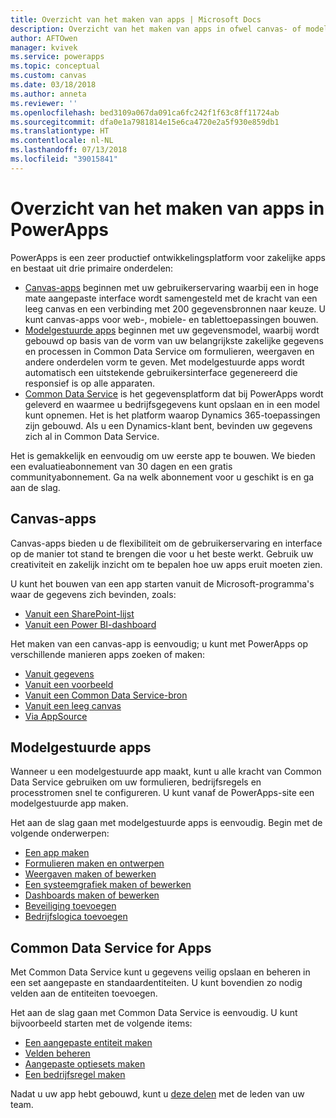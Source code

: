 ```yaml
---
title: Overzicht van het maken van apps | Microsoft Docs
description: Overzicht van het maken van apps in ofwel canvas- of modelgestuurde modus en Common Data Service opnemen
author: AFTOwen
manager: kvivek
ms.service: powerapps
ms.topic: conceptual
ms.custom: canvas
ms.date: 03/18/2018
ms.author: anneta
ms.reviewer: ''
ms.openlocfilehash: bed3109a067da091ca6fc242f1f63c8ff11724ab
ms.sourcegitcommit: dfa0e1a7981814e15e6ca4720e2a5f930e859db1
ms.translationtype: HT
ms.contentlocale: nl-NL
ms.lasthandoff: 07/13/2018
ms.locfileid: "39015841"
---
```

# <a name="overview-of-creating-apps-in-powerapps"></a>Overzicht van het maken van apps in PowerApps
PowerApps is een zeer productief ontwikkelingsplatform voor zakelijke apps en bestaat uit drie primaire onderdelen:

- [Canvas-apps](canvas-apps/getting-started.md) beginnen met uw gebruikerservaring waarbij een in hoge mate aangepaste interface wordt samengesteld met de kracht van een leeg canvas en een verbinding met 200 gegevensbronnen naar keuze. U kunt canvas-apps voor web-, mobiele- en tablettoepassingen bouwen.
- [Modelgestuurde apps](model-driven-apps/model-driven-app-overview.md) beginnen met uw gegevensmodel, waarbij wordt gebouwd op basis van de vorm van uw belangrijkste zakelijke gegevens en processen in Common Data Service om formulieren, weergaven en andere onderdelen vorm te geven. Met modelgestuurde apps wordt automatisch een uitstekende gebruikersinterface gegenereerd die responsief is op alle apparaten.
- [Common Data Service](common-data-service/data-platform-intro.md) is het gegevensplatform dat bij PowerApps wordt geleverd en waarmee u bedrijfsgegevens kunt opslaan en in een model kunt opnemen. Het is het platform waarop Dynamics 365-toepassingen zijn gebouwd. Als u een Dynamics-klant bent, bevinden uw gegevens zich al in Common Data Service.

Het is gemakkelijk en eenvoudig om uw eerste app te bouwen. We bieden een evaluatieabonnement van 30 dagen en een gratis communityabonnement. Ga na welk abonnement voor u geschikt is en ga aan de slag.

## <a name="canvas-apps"></a>Canvas-apps
Canvas-apps bieden u de flexibiliteit om de gebruikerservaring en interface op de manier tot stand te brengen die voor u het beste werkt. Gebruik uw creativiteit en zakelijk inzicht om te bepalen hoe uw apps eruit moeten zien.

U kunt het bouwen van een app starten vanuit de Microsoft-programma's waar de gegevens zich bevinden, zoals:

- [Vanuit een SharePoint-lijst](canvas-apps/generate-app-from-sharepoint-list-interface.md)
- [Vanuit een Power BI-dashboard](canvas-apps/embed-powerapps-powerbi.md)

Het maken van een canvas-app is eenvoudig; u kunt met PowerApps op verschillende manieren apps zoeken of maken:

- [Vanuit gegevens](canvas-apps/app-from-sharepoint.md)
- [Vanuit een voorbeeld](canvas-apps/open-and-run-a-sample-app.md)
- [Vanuit een Common Data Service-bron](canvas-apps/data-platform-create-app.md)
- [Vanuit een leeg canvas](canvas-apps/data-platform-create-app-scratch.md)
- [Via AppSource](../user/app-source.md)

## <a name="model-driven-apps"></a>Modelgestuurde apps
Wanneer u een modelgestuurde app maakt, kunt u alle kracht van Common Data Service gebruiken om uw formulieren, bedrijfsregels en processtromen snel te configureren. U kunt vanaf de PowerApps-site een modelgestuurde app maken.

Het aan de slag gaan met modelgestuurde apps is eenvoudig. Begin met de volgende onderwerpen:

- [Een app maken](https://docs.microsoft.com/en-us/dynamics365/customer-engagement/customize/create-edit-app)
- [Formulieren maken en ontwerpen](https://docs.microsoft.com/dynamics365/customer-engagement/customize/create-design-forms)
- [Weergaven maken of bewerken](https://docs.microsoft.com/dynamics365/customer-engagement/customize/create-edit-views)
- [Een systeemgrafiek maken of bewerken](https://docs.microsoft.com/dynamics365/customer-engagement/customize/create-edit-system-chart)
- [Dashboards maken of bewerken](https://docs.microsoft.com/dynamics365/customer-engagement/customize/create-edit-dashboards)
- [Beveiliging toevoegen](https://docs.microsoft.com/dynamics365/customer-engagement/customize/manage-access-apps-security-roles)
- [Bedrijfslogica toevoegen](https://docs.microsoft.com/dynamics365/customer-engagement/customize/guide-staff-through-common-tasks-processes)

## <a name="common-data-service-for-apps"></a>Common Data Service for Apps
Met Common Data Service kunt u gegevens veilig opslaan en beheren in een set aangepaste en standaardentiteiten. U kunt bovendien zo nodig velden aan de entiteiten toevoegen.

Het aan de slag gaan met Common Data Service is eenvoudig. U kunt bijvoorbeeld starten met de volgende items:
- [Een aangepaste entiteit maken](common-data-service/data-platform-create-entity.md)
- [Velden beheren](common-data-service/data-platform-manage-fields.md)
- [Aangepaste optiesets maken](common-data-service/custom-picklists.md)
- [Een bedrijfsregel maken](https://docs.microsoft.com/dynamics365/customer-engagement/customize/create-business-rules-recommendations-apply-logic-form)

Nadat u uw app hebt gebouwd, kunt u [deze delen](canvas-apps/share-app.md) met de leden van uw team.




